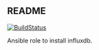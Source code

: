 ## README

[![BuildStatus](https://travis-ci.org/indix/ansible-influxdb.svg?branch=master)](https://travis-ci.org/indix/ansible-influxdb)

Ansible role to install influxdb.
